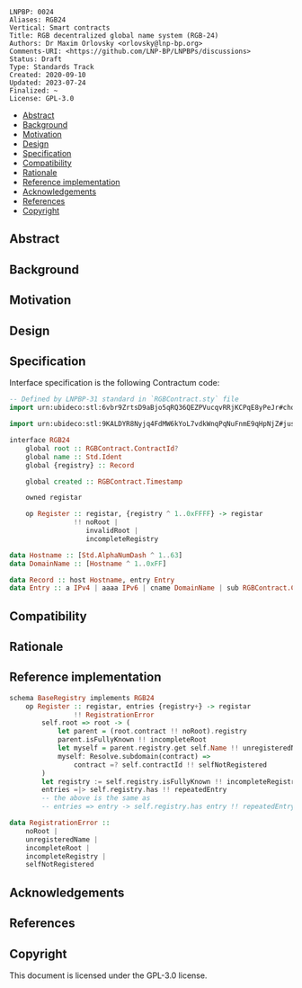 ```
LNPBP: 0024
Aliases: RGB24
Vertical: Smart contracts
Title: RGB decentralized global name system (RGB-24)
Authors: Dr Maxim Orlovsky <orlovsky@lnp-bp.org>
Comments-URI: <https://github.com/LNP-BP/LNPBPs/discussions>
Status: Draft
Type: Standards Track
Created: 2020-09-10
Updated: 2023-07-24
Finalized: ~
License: GPL-3.0
```

- [Abstract](#abstract)
- [Background](#background)
- [Motivation](#motivation)
- [Design](#design)
- [Specification](#specification)
- [Compatibility](#compatibility)
- [Rationale](#rationale)
- [Reference implementation](#reference-implementation)
- [Acknowledgements](#acknowledgements)
- [References](#references)
- [Copyright](#copyright)


## Abstract


## Background


## Motivation


## Design


## Specification

Interface specification is the following Contractum code:

```haskell
-- Defined by LNPBP-31 standard in `RGBContract.sty` file
import urn:ubideco:stl:6vbr9ZrtsD9aBjo5qRQ36QEZPVucqvRRjKCPqE8yPeJr#choice-little-boxer as RGBContract

import urn:ubideco:stl:9KALDYR8Nyjq4FdMW6kYoL7vdkWnqPqNuFnmE9qHpNjZ#justice-rocket-type as Std

interface RGB24
    global root :: RGBContract.ContractId?
    global name :: Std.Ident
    global {registry} :: Record

    global created :: RGBContract.Timestamp

    owned registar

    op Register :: registar, {registry ^ 1..0xFFFF} -> registar
                !! noRoot |
                   invalidRoot |
                   incompleteRegistry

data Hostname :: [Std.AlphaNumDash ^ 1..63]
data DomainName :: [Hostname ^ 1..0xFF]

data Record :: host Hostname, entry Entry
data Entry :: a IPv4 | aaaa IPv6 | cname DomainName | sub RGBContract.ContractId
```

## Compatibility


## Rationale


## Reference implementation

```haskell
schema BaseRegistry implements RGB24
    op Register :: registar, entries {registry+} -> registar
                !! RegistrationError
        self.root => root -> (
            let parent = (root.contract !! noRoot).registry
            parent.isFullyKnown !! incompleteRoot
            let myself = parent.registry.get self.Name !! unregisteredName
            myself: Resolve.subdomain(contract) =>
                contract =? self.contractId !! selfNotRegistered
        )
        let registry := self.registry.isFullyKnown !! incompleteRegistry
        entries =|> self.registry.has !! repeatedEntry
        -- the above is the same as
        -- entries => entry -> self.registry.has entry !! repeatedEntry

data RegistrationError ::
    noRoot |
    unregisteredName |
    incompleteRoot |
    incompleteRegistry |
    selfNotRegistered
```


## Acknowledgements


## References


## Copyright

This document is licensed under the GPL-3.0 license.
